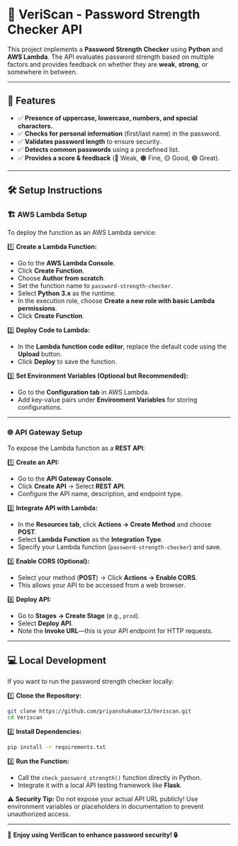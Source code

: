 # 🔐 VeriScan - Password Strength Checker API  

This project implements a **Password Strength Checker** using **Python** and **AWS Lambda**. The API evaluates password strength based on multiple factors and provides feedback on whether they are **weak**, **strong**, or somewhere in between.  

---  

## 🚀 Features  

- ✅ **Presence of uppercase, lowercase, numbers, and special characters.**
- ✅ **Checks for personal information** (first/last name) in the password.  
- ✅ **Validates password length** to ensure security.  
- ✅ **Detects common passwords** using a predefined list.  
- ✅ **Provides a score & feedback** (🔴 Weak, 🟠 Fine, 🟡 Good, 🟢 Great). 
---  

## 🛠️ Setup Instructions  

### 🏗️ AWS Lambda Setup  

To deploy the function as an AWS Lambda service:  

1️⃣ **Create a Lambda Function:**  
   - Go to the **AWS Lambda Console**.  
   - Click **Create Function**.  
   - Choose **Author from scratch**.  
   - Set the function name to `password-strength-checker`.  
   - Select **Python 3.x** as the runtime.  
   - In the execution role, choose **Create a new role with basic Lambda permissions**.  
   - Click **Create Function**.  

2️⃣ **Deploy Code to Lambda:**  
   - In the **Lambda function code editor**, replace the default code using the **Upload** button.  
   - Click **Deploy** to save the function.  

3️⃣ **Set Environment Variables (Optional but Recommended):**  
   - Go to the **Configuration tab** in AWS Lambda.  
   - Add key-value pairs under **Environment Variables** for storing configurations. 

---  

### 🌐 API Gateway Setup  

To expose the Lambda function as a **REST API**:  

1️⃣ **Create an API:**  
   - Go to the **API Gateway Console**.  
   - Click **Create API** → Select **REST API**.  
   - Configure the API name, description, and endpoint type.  

2️⃣ **Integrate API with Lambda:**  
   - In the **Resources tab**, click **Actions → Create Method** and choose **POST**.  
   - Select **Lambda Function** as the **Integration Type**.  
   - Specify your Lambda function (`password-strength-checker`) and save.  

3️⃣ **Enable CORS (Optional):**  
   - Select your method (**POST**) → Click **Actions → Enable CORS**.  
   - This allows your API to be accessed from a web browser.  

4️⃣ **Deploy API:**  
   - Go to **Stages → Create Stage** (e.g., `prod`).  
   - Select **Deploy API**.  
   - Note the **Invoke URL**—this is your API endpoint for HTTP requests.  

---  

## 💻 Local Development  

If you want to run the password strength checker locally:  

1️⃣ **Clone the Repository:**  
   ```bash
   git clone https://github.com/priyanshukumar13/Veriscan.git  
   cd Veriscan  
   ```  

2️⃣ **Install Dependencies:**  
   ```bash
   pip install -r requirements.txt  
   ```  

3️⃣ **Run the Function:**  
   - Call the `check_password_strength()` function directly in Python.  
   - Integrate it with a local API testing framework like **Flask**.  

⚠️ **Security Tip:** Do not expose your actual API URL publicly! Use environment variables or placeholders in documentation to prevent unauthorized access.  

---  

🎯 **Enjoy using VeriScan to enhance password security! 🔒**

